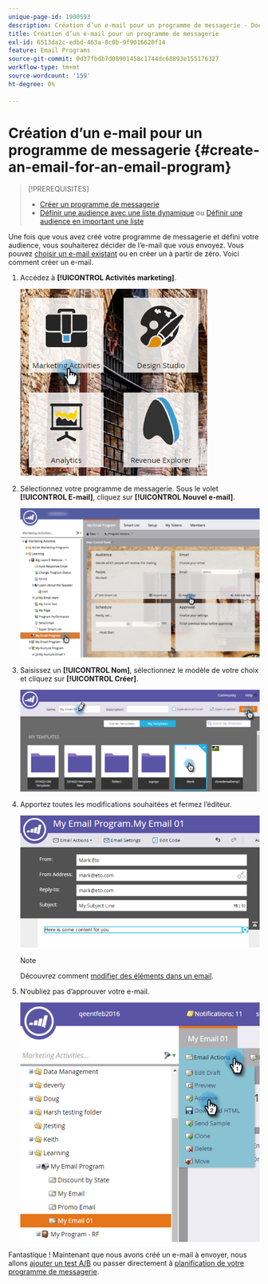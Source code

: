 ```yaml
---
unique-page-id: 1900593
description: Création d’un e-mail pour un programme de messagerie - Documents Marketo - Documentation du produit
title: Création d’un e-mail pour un programme de messagerie
exl-id: 6513da2c-edbd-463a-8c0b-9f9016620f14
feature: Email Programs
source-git-commit: 0d37fbdb7d08901458c1744dc68893e155176327
workflow-type: tm+mt
source-wordcount: '159'
ht-degree: 0%

---
```


# Création d’un e-mail pour un programme de messagerie {#create-an-email-for-an-email-program}

>[!PREREQUISITES]
>
>* [Créer un programme de messagerie](/help/marketo/product-docs/email-marketing/email-programs/creating-an-email-program/create-an-email-program.md)
>* [Définir une audience avec une liste dynamique](/help/marketo/product-docs/email-marketing/email-programs/managing-people-in-email-programs/define-an-audience-with-a-smart-list.md) ou [Définir une audience en important une liste](/help/marketo/product-docs/email-marketing/email-programs/managing-people-in-email-programs/define-an-audience-by-importing-a-list.md)

Une fois que vous avez créé votre programme de messagerie et défini votre audience, vous souhaiterez décider de l’e-mail que vous envoyez. Vous pouvez [choisir un e-mail existant](/help/marketo/product-docs/email-marketing/email-programs/email-program-actions/choose-an-existing-email.md) ou en créer un à partir de zéro. Voici comment créer un e-mail.

1. Accédez à **[!UICONTROL Activités marketing]**.

   ![](assets/one.png)

1. Sélectionnez votre programme de messagerie. Sous le volet **[!UICONTROL E-mail]**, cliquez sur **[!UICONTROL Nouvel e-mail]**.

   ![](assets/newemaildashboard.png)

1. Saisissez un **[!UICONTROL Nom]**, sélectionnez le modèle de votre choix et cliquez sur **[!UICONTROL Créer]**.

   ![](assets/three.png)

1. Apportez toutes les modifications souhaitées et fermez l’éditeur.

   ![](assets/four.png)

   >[!NOTE]
   >
   >Découvrez comment [modifier des éléments dans un email](/help/marketo/product-docs/email-marketing/general/email-editor-2/edit-elements-in-an-email.md).

1. N’oubliez pas d’approuver votre e-mail.

   ![](assets/five.png)

Fantastique ! Maintenant que nous avons créé un e-mail à envoyer, nous allons [ajouter un test A/B](/help/marketo/product-docs/email-marketing/email-programs/email-program-actions/email-test-a-b-test/add-an-a-b-test.md) ou passer directement à [planification de votre programme de messagerie](/help/marketo/product-docs/email-marketing/email-programs/email-program-actions/schedule-your-email-program.md).
